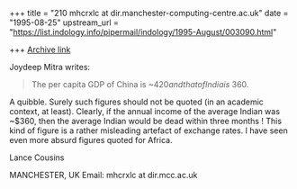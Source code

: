 +++
title = "210 mhcrxlc at dir.manchester-computing-centre.ac.uk"
date = "1995-08-25"
upstream_url = "https://list.indology.info/pipermail/indology/1995-August/003090.html"

+++
[Archive link](https://list.indology.info/pipermail/indology/1995-August/003090.html)

Joydeep Mitra writes:

>The per capita GDP of China is ~$420 and that of India is ~$360.

A quibble. Surely such figures should not be quoted (in an academic
context, at least). Clearly, if the annual income of the average Indian was
~$360, then the average Indian would be dead within three months ! This
kind of figure is a rather misleading artefact of exchange rates. I have
seen even more absurd figures quoted for Africa.

Lance Cousins

MANCHESTER, UK
Email: mhcrxlc at dir.mcc.ac.uk







